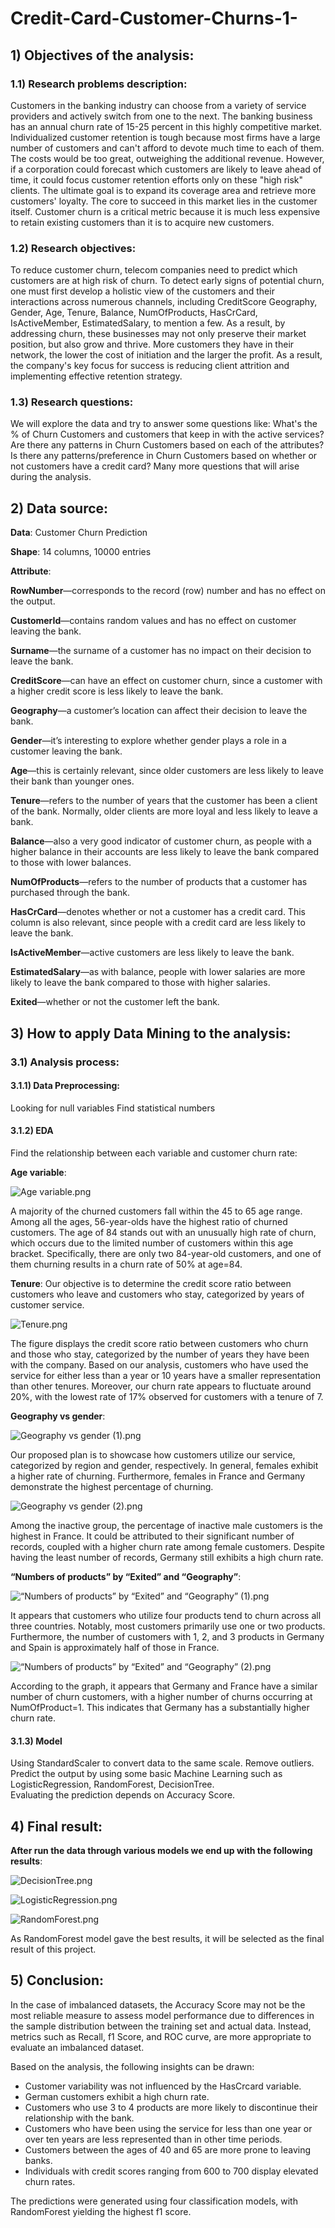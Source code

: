 # Credit-Card-Customer-Churns-1-

## 1) Objectives of the analysis:
### 1.1) Research problems description:
Customers in the banking industry can choose from a variety of service providers and actively switch from one to the next. The banking business has an annual churn rate of 15-25 percent in this highly competitive market.
Individualized customer retention is tough because most firms have a large number of customers and can't afford to devote much time to each of them. The costs would be too great, outweighing the additional revenue. However, if a corporation could forecast which customers are likely to leave ahead of time, it could focus customer retention efforts only on these "high risk" clients. The ultimate goal is to expand its coverage area and retrieve more customers' loyalty. The core to succeed in this market lies in the customer itself.
Customer churn is a critical metric because it is much less expensive to retain existing customers than it is to acquire new customers.

### 1.2) Research objectives:
To reduce customer churn, telecom companies need to predict which customers are at high risk of churn.
To detect early signs of potential churn, one must first develop a holistic view of the customers and their interactions across numerous channels, including CreditScore Geography, Gender, Age, Tenure, Balance, NumOfProducts, HasCrCard, IsActiveMember, EstimatedSalary, to mention a few.
As a result, by addressing churn, these businesses may not only preserve their market position, but also grow and thrive. More customers they have in their network, the lower the cost of initiation and the larger the profit. As a result, the company's key focus for success is reducing client attrition and implementing effective retention strategy.
### 1.3) Research questions: 

We will explore the data and try to answer some questions like:
What's the % of Churn Customers and customers that keep in with the active services?
Are there any patterns in Churn Customers based on each of the attributes?
Is there any patterns/preference in Churn Customers based on whether or not customers have a credit card?
Many more questions that will arise during the analysis.

## 2) Data source:
**Data**: Customer Churn Prediction

**Shape**: 14 columns, 10000 entries

**Attribute**:

**RowNumber**—corresponds to the record (row) number and has no effect on the output.

**CustomerId**—contains random values and has no effect on customer leaving the bank.

**Surname**—the surname of a customer has no impact on their decision to leave the bank.

**CreditScore**—can have an effect on customer churn, since a customer with a higher credit score is less likely to leave the bank.

**Geography**—a customer’s location can affect their decision to leave the bank.

**Gender**—it’s interesting to explore whether gender plays a role in a customer leaving the bank.

**Age**—this is certainly relevant, since older customers are less likely to leave their bank than younger ones.

**Tenure**—refers to the number of years that the customer has been a client of the bank. Normally, older clients are more loyal and less likely to leave a bank.

**Balance**—also a very good indicator of customer churn, as people with a higher balance in their accounts are less likely to leave the bank compared to those with lower balances.

**NumOfProducts**—refers to the number of products that a customer has purchased through the bank.

**HasCrCard**—denotes whether or not a customer has a credit card. This column is also relevant, since people with a credit card are less likely to leave the bank.

**IsActiveMember**—active customers are less likely to leave the bank.

**EstimatedSalary**—as with balance, people with lower salaries are more likely to leave the bank compared to those with higher salaries.

**Exited**—whether or not the customer left the bank.

## 3) How to apply Data Mining to the analysis:
### 3.1) Analysis process:
#### 3.1.1) Data Preprocessing:
Looking for null variables
Find statistical numbers 
#### 3.1.2) EDA
Find the relationship between each variable and customer churn rate:

**Age variable**:

![Age variable.png](https://github.com/khvu0610/Credit-Card-Customer-Churns-1-/blob/496e6b38f9e8a5f6a976a69bc4e3083ed6e8cba3/Images/Age%20variable.png)

A majority of the churned customers fall within the 45 to 65 age range.
Among all the ages, 56-year-olds have the highest ratio of churned customers.
The age of 84 stands out with an unusually high rate of churn, which occurs due to the limited number of customers within this age bracket. Specifically, there are only two 84-year-old customers, and one of them churning results in a churn rate of 50% at age=84.

**Tenure**: Our objective is to determine the credit score ratio between customers who leave and customers who stay, categorized by years of customer service.

![Tenure.png](https://github.com/khvu0610/Credit-Card-Customer-Churns-1-/blob/496e6b38f9e8a5f6a976a69bc4e3083ed6e8cba3/Images/Tenure.png)


The figure displays the credit score ratio between customers who churn and those who stay, categorized by the number of years they have been with the company.
Based on our analysis, customers who have used the service for either less than a year or 10 years have a smaller representation than other tenures. Moreover, our churn rate appears to fluctuate around 20%, with the lowest rate of 17% observed for customers with a tenure of 7.

**Geography vs gender**: 

![Geography vs gender (1).png](https://github.com/khvu0610/Credit-Card-Customer-Churns-1-/blob/9b74249cdac38a1012f17c0423df3ac3f3e8888c/Images/Geography%20vs%20gender%20(1).png)


Our proposed plan is to showcase how customers utilize our service, categorized by region and gender, respectively.
In general, females exhibit a higher rate of churning. Furthermore, females in France and Germany demonstrate the highest percentage of churning.

![Geography vs gender (2).png](https://github.com/khvu0610/Credit-Card-Customer-Churns-1-/blob/9b74249cdac38a1012f17c0423df3ac3f3e8888c/Images/Geography%20vs%20gender%20(2).png)

Among the inactive group, the percentage of inactive male customers is the highest in France. It could be attributed to their significant number of records, coupled with a higher churn rate among female customers.
Despite having the least number of records, Germany still exhibits a high churn rate.

**“Numbers of products” by “Exited” and “Geography”**:

![“Numbers of products” by “Exited” and “Geography” (1).png
](https://github.com/khvu0610/Credit-Card-Customer-Churns-1-/blob/9b74249cdac38a1012f17c0423df3ac3f3e8888c/Images/%E2%80%9CNumbers%20of%20products%E2%80%9D%20by%20%E2%80%9CExited%E2%80%9D%20and%20%E2%80%9CGeography%E2%80%9D%20(1).png)

It appears that customers who utilize four products tend to churn across all three countries. Notably, most customers primarily use one or two products.
Furthermore, the number of customers with 1, 2, and 3 products in Germany and Spain is approximately half of those in France.

![“Numbers of products” by “Exited” and “Geography” (2).png](https://github.com/khvu0610/Credit-Card-Customer-Churns-1-/blob/9b74249cdac38a1012f17c0423df3ac3f3e8888c/Images/%E2%80%9CNumbers%20of%20products%E2%80%9D%20by%20%E2%80%9CExited%E2%80%9D%20and%20%E2%80%9CGeography%E2%80%9D%20(2).png)

According to the graph, it appears that Germany and France have a similar number of churn customers, with a higher number of churns occurring at NumOfProduct=1. This indicates that Germany has a substantially higher churn rate.

#### 3.1.3) Model
Using StandardScaler to convert data to the same scale.
Remove outliers.
Predict the output by using some basic Machine Learning such as LogisticRegression, RandomForest, DecisionTree.  
Evaluating the prediction depends on Accuracy Score.

## 4) Final result:
**After run the data through various models we end up with the following results**:

![DecisionTree.png](https://github.com/khvu0610/Credit-Card-Customer-Churns-1-/blob/9b74249cdac38a1012f17c0423df3ac3f3e8888c/Images/DecisionTree.png)

![LogisticRegression.png](https://github.com/khvu0610/Credit-Card-Customer-Churns-1-/blob/9b74249cdac38a1012f17c0423df3ac3f3e8888c/Images/LogisticRegression.png)

![RandomForest.png](https://github.com/khvu0610/Credit-Card-Customer-Churns-1-/blob/9b74249cdac38a1012f17c0423df3ac3f3e8888c/Images/RandomForest.png)



As RandomForest model gave the best results, it will be selected as the final result of this project.

## 5) Conclusion:
In the case of imbalanced datasets, the Accuracy Score may not be the most reliable measure to assess model performance due to differences in the sample distribution between the training set and actual data. Instead, metrics such as Recall, f1 Score, and ROC curve, are more appropriate to evaluate an imbalanced dataset.

Based on the analysis, the following insights can be drawn:
- Customer variability was not influenced by the HasCrcard variable.
- German customers exhibit a high churn rate.
- Customers who use 3 to 4 products are more likely to discontinue their relationship with the bank.
- Customers who have been using the service for less than one year or over ten years are less represented than in other time periods.
- Customers between the ages of 40 and 65 are more prone to leaving banks.
- Individuals with credit scores ranging from 600 to 700 display elevated churn rates.

The predictions were generated using four classification models, with RandomForest yielding the highest f1 score.

